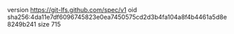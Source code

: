 version https://git-lfs.github.com/spec/v1
oid sha256:4da11e7df6096745823e0ea7450575cd2d3b4fa104a8f4b4461a5d8e8249b241
size 715
